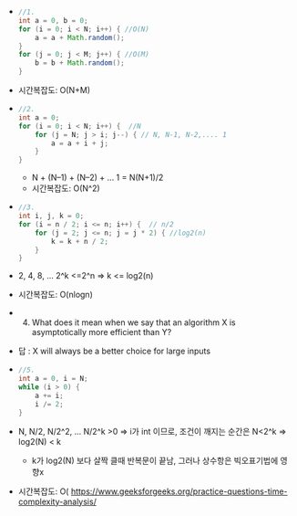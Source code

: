 - ```java
  //1.
  int a = 0, b = 0;
  for (i = 0; i < N; i++) { //O(N)
      a = a + Math.random();
  }
  for (j = 0; j < M; j++) { //O(M)
      b = b + Math.random(); 
  }
  ```
- 시간복잡도: O(N+M)
- ```java
  //2.
  int a = 0;
  for (i = 0; i < N; i++) {  //N
      for (j = N; j > i; j--) { // N, N-1, N-2,.... 1 
          a = a + i + j;
      }
  }
  ```
  - N + (N–1) + (N–2) + ... 1 = N(N+1)/2 
  - 시간복잡도: O(N^2)
- ```java
  //3.
  int i, j, k = 0;
  for (i = n / 2; i <= n; i++) {  // n/2
      for (j = 2; j <= n; j = j * 2) { //log2(n)
          k = k + n / 2;
      }
  }
  ```
- 2, 4, 8, ... 2^k <=2^n => k <= log2(n)
- 시간복잡도: O(nlogn) 

- 4. What does it mean when we say that an algorithm X is asymptotically more efficient than Y? 
- 답 : X will always be a better choice for large inputs


- ```java
  //5.
  int a = 0, i = N;
  while (i > 0) {
      a += i;
      i /= 2;
  }
  ```
- N, N/2, N/2^2, ... N/2^k >0 => i가 int 이므로, 조건이 깨지는 순간은  N<2^k => log2(N) < k
  - k가 log2(N) 보다 살짝 클때 반복문이 끝남, 그러나 상수항은 빅오표기법에 영향x
- 시간복잡도: O(
https://www.geeksforgeeks.org/practice-questions-time-complexity-analysis/
